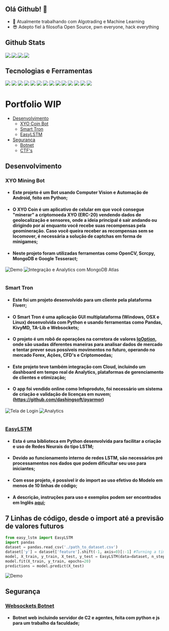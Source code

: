 ## Olá Github! 👋

- 🔭 Atualmente trabalhando com Algotrading e Machine Learning
- 😎 Adepto fiel à filosofia Open Source, pwn everyone, hack everything

## Github Stats
<a href="https://github.com/luizmlo/luizmlo">
  <img align="center" src="https://github-readme-stats.vercel.app/api?username=luizmlo&show_icons=true&line_height=27&count_private=true&theme=tokyonight&include_all_commits=true"/>
</a>
<a href="https://github.com/luizmlo/luizmlo">
  <img align="center" src="https://github-readme-stats.vercel.app/api/top-langs/?username=luizmlo&hide=html,jupyter%20notebook&theme=tokyonight&langs_count=3" />
</a>

<a href="https://github.com/luizmlo/a3_botnet">
  <img align="center" src="https://github-readme-stats.vercel.app/api/pin/?username=luizmlo&repo=a3_botnet&theme=tokyonight" />
</a>

<a href="https://github.com/luizmlo/easylstm">
  <img align="center" src="https://github-readme-stats.vercel.app/api/pin/?username=luizmlo&repo=easylstm&theme=tokyonight" />
</a>


## Tecnologias e Ferramentas
![](https://img.shields.io/badge/OS-Linux-informational?style=flat&logo=ubuntu&logoColor=white&color=6700cd)
![](https://img.shields.io/badge/Editor-Visual%20Studio%20Code-informational?style=flat&logo=visualstudiocode&logoColor=white&color=6700cd)
![](https://img.shields.io/badge/Code-Python-informational?style=flat&logo=python&logoColor=white&color=6700cd)
![](https://img.shields.io/badge/Code-JavaScript-informational?style=flat&logo=javascript&logoColor=white&color=6700cd)
![](https://img.shields.io/badge/Code-C%2B%2b-informational?style=flat&logo=cplusplus&logoColor=white&color=6700cd)
![](https://img.shields.io/badge/Tools-Tensorflow-informational?style=flat&logo=tensorflow&logoColor=white&color=6700cd)
![](https://img.shields.io/badge/Tools-Pandas-informational?style=flat&logo=pandas&logoColor=white&color=6700cd)
![](https://img.shields.io/badge/Tools-Matplotlib-informational?style=flat&logo=plotly&logoColor=white&color=6700cd)
![](https://img.shields.io/badge/Tools-MongoDB-informational?style=flat&logo=mongodb&logoColor=white&color=6700cd)
![](https://img.shields.io/badge/Tools-Docker-informational?style=flat&logo=docker&logoColor=white&color=6700cd)
![](https://img.shields.io/badge/Shell-Bash-informational?style=flat&logo=gnu-bash&logoColor=white&color=6700cd)
![](https://img.shields.io/badge/Shell-Powershell-informational?style=flat&logo=powershell&logoColor=white&color=6700cd)
![](https://img.shields.io/badge/Sec-Metasploit-informational?style=flat&logo=monster&logoColor=white&color=6700cd)
![](https://img.shields.io/badge/Sec-Burp%20Suite-informational?style=flat&logo=webpack&logoColor=white&color=6700cd)

# Portfolio WIP
- [Desenvolvimento](#Desenvolvimento)
  - [XYO Coin Bot](#xyocoin)
  - [Smart Tron](#smarttron)
  - [EasyLSTM](#EasyLSTM)
- [Segurança](#Segurança)
  - [Botnet](#a3_botnet)
  - [CTF's](#ctfs)

<a name="Desenvolvimento"></a>
## Desenvolvimento
<a name="xyocoin"></a>
   ### XYO Mining Bot
   - #### Este projeto é um Bot usando Computer Vision e Automação de Android, feito em Python;
   - #### O XYO Coin é um aplicativo de celular em que você consegue "minerar" a criptomoeda XYO (ERC-20) vendendo dados de geolocalização e sensores, onde a ideia principal é sair andando ou dirigindo por aí enquanto você recebe suas recompensas pela geomineração. Caso você queira receber as recompensas sem se locomover, é necessária a solução de captchas em forma de minigames;
   - #### Neste projeto foram utilizadas ferramentas como OpenCV, Scrcpy, MongoDB e Google Tesseract;
   ![Demo](https://i.imgur.com/2yWwiml.gif)
   ![Integração e Analytics com MongoDB Atlas](https://i.imgur.com/BZh7173.png)
 
 <a name="smarttron"></a>
   #
   ### Smart Tron
   - #### Este foi um projeto desenvolvido para um cliente pela plataforma Fiverr;
   - #### O Smart Tron é uma aplicação GUI multiplataforma (Windows, OSX e Linux) desenvolvida com Python e usando ferramentas como Pandas, KivyMD, TA-Lib e Websockets;
   - #### O projeto é um robô de operações na corretora de valores [IqOption](https://iqoption.com/), onde são usadas diferentes maneiras para analisar dados de mercado e tentar prever seus possíveis movimentos no futuro, operando no mercado Forex, Ações, CFD's e Criptomoedas;
   - #### Este projeto teve também integração com Cloud, incluindo um dashboard em tempo real de Analytics, plataformas de gerenciamento de clientes e otimização;
   - #### O app foi vendido online como Infoproduto, foi necessário um sistema de criação e validação de licenças em nuvem;(https://github.com/dashingsoft/pyarmor)
   ![Tela de Login](https://i.imgur.com/cl0nXR7.png)
   ![Analytics](https://i.imgur.com/fdb1i8m.png)

 <a name="EasyLSTM"></a>
  #
  ### [EasyLSTM](https://github.com/luizmlo/easylstm)
  - #### Esta é uma biblioteca em Python desenvolvida para facilitar a criação e uso de Redes Neurais do tipo LSTM;
  - #### Devido ao funcionamento interno de redes LSTM, são necessários pré processamentos nos dados que podem dificultar seu uso para iniciantes;
  - #### Com esse projeto, é possível ir do import ao uso efetivo do Modelo em menos de 10 linhas de código;
  - #### A descrição, instruções para uso e exemplos podem ser encontrados em Inglês [aqui](https://github.com/luizmlo/easylstm);
  ## 7 Linhas de código, desde o import até a previsão de valores futuros
  ```python
  from easy_lstm import EasyLSTM
  import pandas
  dataset = pandas.read_csv('./path_to_dataset.csv')
  dataset['y'] = dataset['feature'].shift(-1, axis=0)[:-1] #Turning a time series into a supervised learning problem
  model, X_train, y_train, X_test, y_test = EasyLSTM(data=dataset, n_steps=4).do_magic()
  model.fit(X_train, y_train, epochs=20)
  predictions = model.predict(X_test)
  ```
  ![Demo](https://i.imgur.com/ollIvqY.png)

<a name="Segurança"></a>
## Segurança
<a name="a3_botnet"></a>
  ### [Websockets Botnet](https://github.com/luizmlo/a3_botnet)
   - #### Botnet web incluindo servidor de C2 e agentes, feita com python e js para um trabalho da faculdade;

